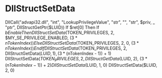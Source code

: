 # DllStructSetData
 DllCall("advapi32.dll", "int", "LookupPrivilegeValue", "str", "", "str", $priv, _                     "ptr", DllStructGetPtr($LUID))             If $ret[0] Then                 If $bEnable Then                     DllStructSetData($TOKEN_PRIVILEGES, 2, $MY_SE_PRIVILEGE_ENABLED, (3 * $nTokenIndex))                 Else                     DllStructSetData($TOKEN_PRIVILEGES, 2, 0, (3 * $nTokenIndex))                 EndIf                 DllStructSetData($TOKEN_PRIVILEGES, 2, DllStructGetData($LUID, 1), (3 * ($nTokenIndex - 1)) + 1)                 DllStructSetData($TOKEN_PRIVILEGES, 2, DllStructGetData($LUID, 2), (3 * ($nTokenIndex - 1)) + 2)                 DllStructSetData($LUID, 1, 0)                 DllStructSetData($LUID, 2, 0)
